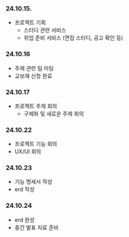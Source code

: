 
### 24.10.15.
- 프로젝트 기획
    - 스터디 관련 서비스
    - 취업 준비 서비스 (면접 스터디, 공고 확인 등)

### 24.10.16
- 주제 관련 팀 미팅
- 교보재 신청 완료

### 24.10.17
- 프로젝트 주제 회의
    - 구체화 및 새로운 주제 회의

### 24.10.22
- 프로젝트 기능 회의
- UX/UI 회의

### 24.10.23
- 기능 명세서 작성
- erd 작성

### 24.10.24
- erd 완성
- 중간 발표 자료 준비
